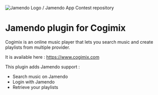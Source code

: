 ![Jamendo Logo / Jamendo App Contest repository](http://www.cogipix.com/images/cogimix_jamendo_contest.png "Jamendo App Contest 2013")

Jamendo plugin for Cogimix
==============================

Cogimix is an online music player that lets you search music and create playlists from multiple provider.

It is available here : https://www.cogimix.com

This plugin adds Jamendo support :
* Search music on Jamendo
* Login with Jamendo
* Retrieve your playlists
